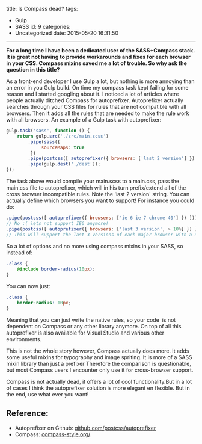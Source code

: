 title: Is Compass dead?
tags:
  - Gulp
  - SASS
id: 9
categories:
  - Uncategorized
date: 2015-05-20 16:31:50
---

**For a long time I have been a dedicated user of the SASS+Compass stack. It is great not having to provide workarounds and fixes for each browser in your CSS. Compass mixins saved me a lot of trouble. So why ask the question in this title?**

<!-- more -->

As a front-end developer I use Gulp a lot, but nothing is more annoying than an error in you Gulp build. On time my compass task kept failing for some reason and I started googling about it. I noticed a lot of articles where people actually ditched Compass for autoprefixer. Autoprefixer actually searches through your CSS files for rules that are not compatible with all browsers. Then it adds all the rules that are needed to make the rule work with all browsers. An example of a Gulp task with autoprefixer:

```javascript
gulp.task('sass', function () {
    return gulp.src('./src/main.scss')
        .pipe(sass({
             sourceMaps: true
         })
        .pipe(postcss([ autoprefixer({ browsers: ['last 2 version'] }) ]))
        .pipe(gulp.dest('./dest'));
});
```

The task above would compile your main.scss to a main.css, pass the main.css file to autoprefixer, which will in his turn prefix/extend all of the cross browser incompatible rules. Note the 'last 2 version' string. You can actually define which browsers you want to support! For instance you could do:

```javascript
.pipe(postcss([ autoprefixer({ browsers: ['ie 6 ie 7 chrome 40'] }) ]))
// No :( lets not support IE6 anymore!
.pipe(postcss([ autoprefixer({ browsers: ['last 3 version', > 10%] }) ]))
// This will support the last 3 versions of each major browser with a usage statistic of over 10%
```

So a lot of options and no more using compass mixins in your SASS, so instead of:

```scss
.class {
    @include border-radius(10px);
}
```

You can now just:

```scss
.class {
    border-radius: 10px;
}
```

Meaning that you can just write the native rules, so your code  is not dependent on Compass or any other library anymore. On top of all this autoprefixer is also available for Visual Studio and various other environments.

This is not the whole story however, Compass actually does more. It adds some useful mixins for typography and image spriting. It is more of a SASS mixin library than just a prefixer Therefore the comparison is questionable, but most Compass users I encounter only use it for cross-browser support.

Compass is not actually dead, it offers a lot of cool functionality.But in a lot of cases I think the autoprefixer solution is more elegant en flexible. But in the end, use what ever you want!

## Reference:

- Autoprefixer on Github: [github.com/postcss/autoprefixer](https://github.com/postcss/autoprefixer)
- Compass: [compass-style.org/](http://compass-style.org/)
